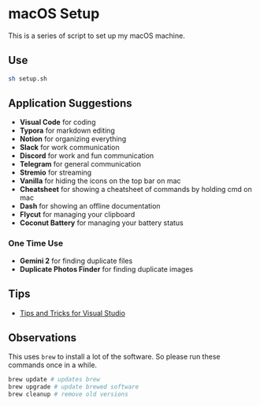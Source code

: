 # macOS Setup

This is a series of script to set up my macOS machine.

## Use

```bash
sh setup.sh
```

## Application Suggestions

+ __Visual Code__ for coding
+ __Typora__ for markdown editing
+ __Notion__ for organizing everything
+ __Slack__ for work communication
+ __Discord__ for work and fun communication
+ __Telegram__ for general communication
+ __Stremio__ for streaming
+ __Vanilla__ for hiding the icons on the top bar on mac
+ __Cheatsheet__ for showing a cheatsheet of commands by holding cmd on mac
+ __Dash__ for showing an offline documentation
+ __Flycut__ for managing your clipboard
+ __Coconut Battery__ for managing your battery status

### One Time Use

+ __Gemini 2__ for finding duplicate files
+ __Duplicate Photos Finder__ for finding duplicate images

## Tips

+ [Tips and Tricks for Visual Studio](https://www.youtube.com/watch?v=tnSnVlbKtMk)

## Observations

This uses `brew` to install a lot of the software. So please run these commands once in a while.

```bash
brew update # updates brew
brew upgrade # update brewed software
brew cleanup # remove old versions
```
